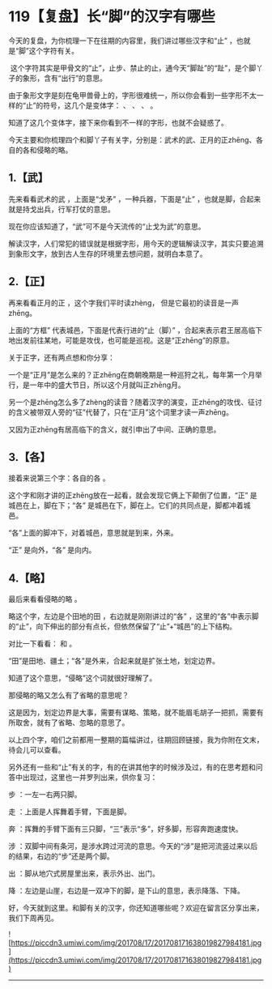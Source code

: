 # 119【复盘】长“脚”的汉字有哪些

今天的复盘，为你梳理一下在往期的内容里，我们讲过哪些汉字和“止” ，也就是“脚”这个字符有关。

 这个字符其实是甲骨文的“止”，止步、禁止的止，通今天“脚趾”的“趾”，是个脚丫子的象形，含有“出行”的意思。

由于象形文字是刻在龟甲兽骨上的，字形很难统一，所以你会看到一些字形不太一样的“止”的符号，这几个是变体字： 、 、 、 。

知道了这几个变体字，接下来你看到不一样的字形，也就不会疑惑了。

今天主要和你梳理四个和脚丫子有关字，分别是：武术的武、正月的正zhēng、各自的各和侵略的略。

## 1.【武】

先来看看武术的武 ，上面是“戈矛” ，一种兵器，下面是“止” ，也就是脚，合起来就是持戈出兵，行军打仗的意思。

现在你应该知道了，“武”可不是今天流传的“止戈为武”的意思。

解读汉字，人们常犯的错误就是根据字形，用今天的逻辑解读汉字，其实只要追溯到象形文字，放到古人生存的环境里去想问题，就明白本意了。

## 2.【正】

再来看看正月的正 ，这个字我们平时读zhèng， 但是它最初的读音是一声zhēng。

上面的“方框” 代表城邑，下面是代表行进的“止（脚）” ，合起来表示君王居高临下地出发前往某地，可能是攻伐，也可能是巡视。这是“正zhēng”的原意。

关于正字，还有两点想和你分享：

一个是“正月”是怎么来的？正zhēng在商朝晚期是一种巡狩之礼，每年第一个月举行，是一年中的盛大节日，所以这个月就叫正zhēng月。

另一个是zhēng怎么多了zhèng的读音？随着汉字的演变，正zhēng的攻伐、征讨的含义被带双人旁的“征”代替了，只在“正月”这个词里才读一声zhēng。

又因为正zhēng有居高临下的含义，就引申出了中间、正确的意思。

## 3.【各】

接着来说第三个字：各自的各 。

这个字和刚才讲的正zhēng放在一起看，就会发现它俩上下颠倒了位置，“正” 是城邑在上，脚在下；“各” 是城邑在下，脚在上。它们的共同点是，脚都冲着城邑。

“各”上面的脚冲下，对着城邑，意思就是到来，外来。

“正” 是向外，“各” 是向内。

## 4.【略】

最后来看看侵略的略 。

略这个字，左边是个田地的田 ，右边就是刚刚讲过的“各” ，这里的“各”中表示脚的“止”，向下伸出的部分有点长，但依然保留了“止”+“城邑”的上下结构。  

对比一下看看： 和 。

“田”是田地、疆土；“各”是外来，合起来就是扩张土地，划定边界。

知道了这个意思，“侵略”这个词就很好理解了。

那侵略的略又怎么有了省略的意思呢？

这是因为，划定边界是大事，需要有谋略、策略，就不能眉毛胡子一把抓，需要有所取舍，就有了省略、忽略的意思了。

以上四个字，咱们之前都用一整期的篇幅讲过，往期回顾链接，我为你附在文末，待会儿可以查看。

另外还有一些和“止”有关的字，有的在讲其他字的时候涉及过，有的在思考题和问答中出现过，这里也一并罗列出来，供你复习：

步 ：一左一右两只脚。

走 ：上面是人挥舞着手臂，下面是脚。 

奔 ：挥舞的手臂下面有三只脚，“三”表示“多”，好多脚，形容奔跑速度快。

涉 ：双脚中间有条河，是涉水跨过河流的意思。今天的“涉”是把河流竖过来以后的结果，右边的“步”还是两个脚。

出 ：脚从地穴式房屋里出来，表示外出、出门。

降 ：左边是山崖，右边是一双冲下的脚，是下山的意思，表示降落、下降。

好，今天就到这里。和脚有关的汉字，你还知道哪些呢？欢迎在留言区分享出来，我们下周再见。

![https://piccdn3.umiwi.com/img/201708/17/201708171638019827984181.jpg](https://piccdn3.umiwi.com/img/201708/17/201708171638019827984181.jpg)

---
